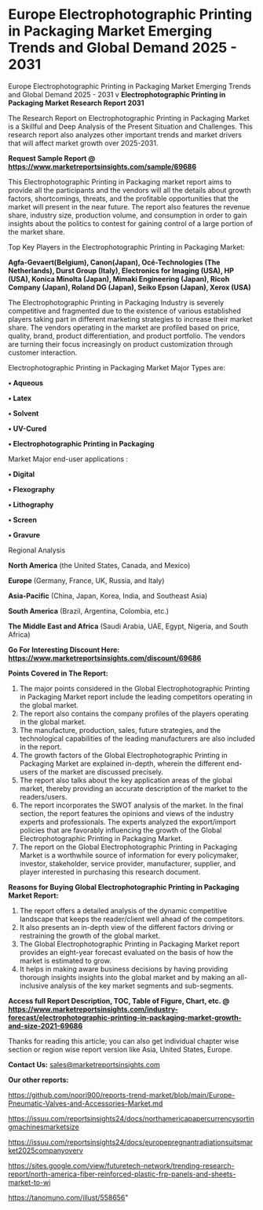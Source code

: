 # Europe Electrophotographic Printing in Packaging Market Emerging Trends and Global Demand 2025 - 2031
Europe Electrophotographic Printing in Packaging Market Emerging Trends and Global Demand 2025 - 2031
v
<strong>Electrophotographic Printing in Packaging Market Research Report 2031</strong>

The Research Report on Electrophotographic Printing in Packaging Market is a Skillful and Deep Analysis of the Present Situation and Challenges. This research report also analyzes other important trends and market drivers that will affect market growth over 2025-2031.

<strong>Request Sample Report @ <a href=https://www.marketreportsinsights.com/sample/69686>https://www.marketreportsinsights.com/sample/69686</a></strong>

This Electrophotographic Printing in Packaging market report aims to provide all the participants and the vendors will all the details about growth factors, shortcomings, threats, and the profitable opportunities that the market will present in the near future. The report also features the revenue share, industry size, production volume, and consumption in order to gain insights about the politics to contest for gaining control of a large portion of the market share.

Top Key Players in the Electrophotographic Printing in Packaging Market:

<strong>Agfa-Gevaert(Belgium), Canon(Japan), Océ-Technologies (The Netherlands), Durst Group (Italy), Electronics for Imaging (USA), HP (USA), Konica Minolta (Japan), Mimaki Engineering (Japan), Ricoh Company (Japan), Roland DG (Japan), Seiko Epson (Japan), Xerox (USA)</strong>

The Electrophotographic Printing in Packaging Industry is severely competitive and fragmented due to the existence of various established players taking part in different marketing strategies to increase their market share. The vendors operating in the market are profiled based on price, quality, brand, product differentiation, and product portfolio. The vendors are turning their focus increasingly on product customization through customer interaction.

Electrophotographic Printing in Packaging Market Major Types are:

<strong>• Aqueous

• Latex

• Solvent

• UV-Cured

• Electrophotographic Printing in Packaging</strong>

Market Major end-user applications :

<strong>• Digital

• Flexography

• Lithography

• Screen

• Gravure</strong>

Regional Analysis

</u><strong><b>North America</b></strong> (the United States, Canada, and Mexico)

<strong><b>Europe </b></strong>(Germany, France, UK, Russia, and Italy)

<strong><b>Asia-Pacific</b></strong> (China, Japan, Korea, India, and Southeast Asia)

<strong><b>South America</b></strong> (Brazil, Argentina, Colombia, etc.)

<strong><b>The Middle East and Africa</b></strong> (Saudi Arabia, UAE, Egypt, Nigeria, and South Africa)

<strong>Go For Interesting Discount Here: <a href=https://www.marketreportsinsights.com/discount/69686>https://www.marketreportsinsights.com/discount/69686</a></strong>

<strong>Points Covered in The Report:</strong>
<ol>
  <li>The major points considered in the Global Electrophotographic Printing in Packaging Market report include the leading competitors operating in the global market.</li>
  <li>The report also contains the company profiles of the players operating in the global market.</li>
  <li>The manufacture, production, sales, future strategies, and the technological capabilities of the leading manufacturers are also included in the report.</li>
  <li>The growth factors of the Global Electrophotographic Printing in Packaging Market are explained in-depth, wherein the different end-users of the market are discussed precisely.</li>
  <li>The report also talks about the key application areas of the global market, thereby providing an accurate description of the market to the readers/users.</li>
  <li>The report incorporates the SWOT analysis of the market. In the final section, the report features the opinions and views of the industry experts and professionals. The experts analyzed the export/import policies that are favorably influencing the growth of the Global Electrophotographic Printing in Packaging Market.</li>
  <li>The report on the Global Electrophotographic Printing in Packaging Market is a worthwhile source of information for every policymaker, investor, stakeholder, service provider, manufacturer, supplier, and player interested in purchasing this research document.</li>
</ol>
<strong>Reasons for Buying Global Electrophotographic Printing in Packaging Market Report:</strong>

<ol>
  <li>The report offers a detailed analysis of the dynamic competitive landscape that keeps the reader/client well ahead of the competitors.</li>
  <li>It also presents an in-depth view of the different factors driving or restraining the growth of the global market.</li>
  <li>The Global Electrophotographic Printing in Packaging Market report provides an eight-year forecast evaluated on the basis of how the market is estimated to grow.</li>
  <li>It helps in making aware business decisions by having providing thorough insights insights into the global market and by making an all-inclusive analysis of the key market segments and sub-segments.</li>
</ol>
<strong>Access full Report Description, TOC, Table of Figure, Chart, etc. @ <a href=https://www.marketreportsinsights.com/industry-forecast/electrophotographic-printing-in-packaging-market-growth-and-size-2021-69686>https://www.marketreportsinsights.com/industry-forecast/electrophotographic-printing-in-packaging-market-growth-and-size-2021-69686</a></strong>


Thanks for reading this article; you can also get individual chapter wise section or region wise report version like Asia, United States, Europe.

<strong>Contact Us:</strong>
sales@marketreportsinsights.com

<strong>Our other reports:</strong>

<a href=https://github.com/noori900/reports-trend-market/blob/main/Europe-Pneumatic-Valves-and-Accessories-Market.md>https://github.com/noori900/reports-trend-market/blob/main/Europe-Pneumatic-Valves-and-Accessories-Market.md</a>

<a href=https://issuu.com/reportsinsights24/docs/northamericapapercurrencysortingmachinesmarketsize>https://issuu.com/reportsinsights24/docs/northamericapapercurrencysortingmachinesmarketsize</a>

<a href=https://issuu.com/reportsinsights24/docs/europepregnantradiationsuitsmarket2025companyoverv>https://issuu.com/reportsinsights24/docs/europepregnantradiationsuitsmarket2025companyoverv</a>

<a href=https://sites.google.com/view/futuretech-network/trending-research-report/north-america-fiber-reinforced-plastic-frp-panels-and-sheets-market-to-wi>https://sites.google.com/view/futuretech-network/trending-research-report/north-america-fiber-reinforced-plastic-frp-panels-and-sheets-market-to-wi</a>

<a href=https://tanomuno.com/illust/558656>https://tanomuno.com/illust/558656</a>"
